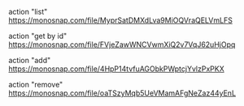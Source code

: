 action "list"
https://monosnap.com/file/MyprSatDMXdLva9MiOQVraQELVmLFS

action "get by id"
https://monosnap.com/file/FVjeZawWNCVwmXiQ2v7VqJ62uHjOpq

action "add"
https://monosnap.com/file/4HpP14tvfuAGObkPWptcjYvlzPxPKX

action "remove"
https://monosnap.com/file/oaTSzyMqb5UeVMamAFgNeZaz44yEnL

